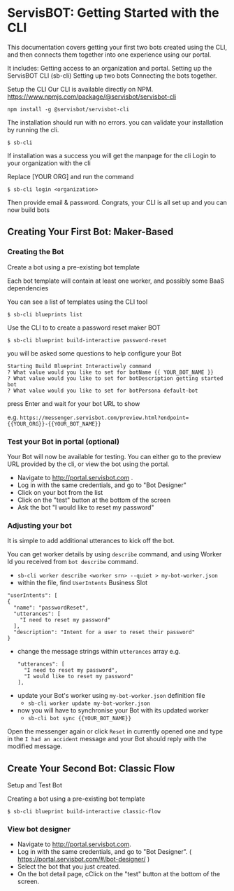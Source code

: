 # ServisBOT: Getting Started with the CLI
This documentation covers getting your first two bots created using the CLI, and then connects them together into one experience using our portal.

It includes:
Getting access to an organization and portal.
Setting up the ServisBOT CLI (sb-cli)
Setting up two bots
Connecting the bots together.


Setup the CLI
Our CLI is available directly on NPM. https://www.npmjs.com/package/@servisbot/servisbot-cli
```
npm install -g @servisbot/servisbot-cli
```

The installation should run with no errors.
you can validate your installation by running the cli.

```
$ sb-cli
```

If installation was a success you will get the manpage for the cli
Login to your organization with the cli

Replace [YOUR ORG] and run the command

```
$ sb-cli login <organization>
```

Then provide email & password. Congrats, your CLI is all set up and you can now build bots

## Creating Your First Bot: Maker-Based

### Creating the Bot
Create a bot using a pre-existing bot template

Each bot template will contain at least one worker, and possibly some BaaS dependencies

You can see a list of templates using the CLI tool

```
$ sb-cli blueprints list
```

Use the CLI to to create a password reset maker BOT

```
$ sb-cli blueprint build-interactive password-reset
```
you will be asked some questions to help configure your Bot
```
Starting Build Blueprint Interactively command
? What value would you like to set for botName {{ YOUR_BOT_NAME }}
? What value would you like to set for botDescription getting started bot
? What value would you like to set for botPersona default-bot
```
press Enter and wait for your bot URL to show

e.g. `https://messenger.servisbot.com/preview.html?endpoint={{YOUR_ORG}}-{{YOUR_BOT_NAME}}`


### Test your Bot in portal (optional)
Your Bot will now be available for testing. You can either go to the preview URL provided by the cli, or view the bot using the portal.

* Navigate to http://portal.servisbot.com .
* Log in with the same credentials, and go to "Bot Designer"
* Click on your bot from the list
* Click on the "test" button at the bottom of the screen
* Ask the bot "I would like to reset my password"

### Adjusting your bot
It is simple to add additional utterances to kick off the bot.

You can get worker details by using `describe` command, and using Worker Id you received from `bot describe` command.
  - `sb-cli worker describe <worker srn> --quiet > my-bot-worker.json`
  - within the file, find `UserIntents` Business Slot
```
"userIntents": [
{
  "name": "passwordReset",
  "utterances": [
    "I need to reset my password"
  ],
  "description": "Intent for a user to reset their password"
}
```
- change the message strings within  `utterances` array e.g.
  ```
  "utterances": [
    "I need to reset my password",
    "I would like to reset my password"
  ],
  ```
- update your Bot's worker using `my-bot-worker.json` definition file
  - `sb-cli worker update my-bot-worker.json`
- now you will have to synchronise your Bot with its updated worker
  - `sb-cli bot sync {{YOUR_BOT_NAME}}`

Open the messenger again or click `Reset` in currently opened one and type in the `I had an accident` message and your Bot should reply with the modified message.


## Create Your Second Bot: Classic Flow
Setup and Test Bot

Creating a bot using a pre-existing bot template

```
$ sb-cli blueprint build-interactive classic-flow
```
### View bot designer
* Navigate to http://portal.servisbot.com.
* Log in with the same credentials, and go to "Bot Designer". ( https://portal.servisbot.com/#/bot-designer/ )
* Select the bot that you just created.
* On the bot detail page, cClick on the "test" button at the bottom of the screen.
